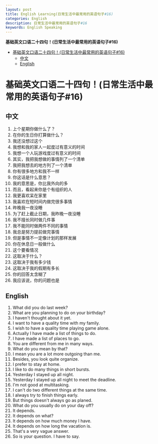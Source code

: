```yaml
---
layout: post
title: English Learning(日常生活中最常用的英语句子#16)
categories: English
description: 日常生活中最常用的英语句子#16
keywords: English Speaking
---
```


<!-- START doctoc generated TOC please keep comment here to allow auto update -->
<!-- DON'T EDIT THIS SECTION, INSTEAD RE-RUN doctoc TO UPDATE -->
**基础英文口语二十四句！(日常生活中最常用的英语句子#16)**

- [基础英文口语二十四句！(日常生活中最常用的英语句子#16)](#%E5%9F%BA%E7%A1%80%E8%8B%B1%E6%96%87%E5%8F%A3%E8%AF%AD%E4%BA%8C%E5%8D%81%E5%9B%9B%E5%8F%A5%E6%97%A5%E5%B8%B8%E7%94%9F%E6%B4%BB%E4%B8%AD%E6%9C%80%E5%B8%B8%E7%94%A8%E7%9A%84%E8%8B%B1%E8%AF%AD%E5%8F%A5%E5%AD%9016)
  - [中文](#%E4%B8%AD%E6%96%87)
  - [English](#english)

<!-- END doctoc generated TOC please keep comment here to allow auto update -->

# 基础英文口语二十四句！(日常生活中最常用的英语句子#16)

## 中文
1. 上个星期你做什么了？
2. 在你的生日你打算做什么？
3. 我还没想过这个
4. 我想和我的家人一起度过有意义的时间
5. 我想一个人玩游戏度过有意义的时间
6. 其实，我把我想做的事情列了一个清单
7. 我把我想去的地方列了一个清单
8. 你有很多地方和我不一样
9. 你这话是什么意思？
10. 我的意思是，你比我外向的多
11. 而且，看起来你是个有组织的人
12. 我更喜欢呆在家里
13. 我喜欢在短时间内做完很多事情
14. 昨晚我一夜没睡
15. 为了赶上截止日期，我昨晚一夜没睡
16. 我不擅长同时做几件事
17. 我不能同时做两件不同的事情
18. 我总是努力提前做完事情
19. 但是事情不一定像计划的那样发展
20. 你在休息日一般做什么
21. 这个要看情况
22. 这取决于什么？
23. 这取决于我有多少钱
24. 这取决于我的假期有多长
25. 你的回答太含糊了
26. 我应该说，你的问题也是


## English
1. What did you do last week?
2. What are you planning to do on your birthday?
3. I haven't thought about it yet.
4. I want to have a quality time with my family.
5. I wish to have a quality time playing game alone.
6. Actually I have made a list of things to do.
7. I have made a list of places to go.
8. You are different from me in many ways.
9. What do you mean by that?
10. I mean you are a lot more outgoing than me.
11. Besides, you look quite organize.
12. I prefer to stay at home.
13. I like to do many things in short bursts.
14. Yesterday I stayed up all night.
15. Yesterday I stayed up all night to meet the deadline.
16. I'm not good at multitasking.
17. I can't do two different things at the same time.
18. I always try to finish things early.
19. But things doesn't always go as planed.
20. What do you usually do on your day off?
21. It depends.
22. It depends on what?
23. It depends on how much money I have.
24. It depends on how long the vacation is.
25. That's a very vague answer.
26. So is your question. I have to say.



